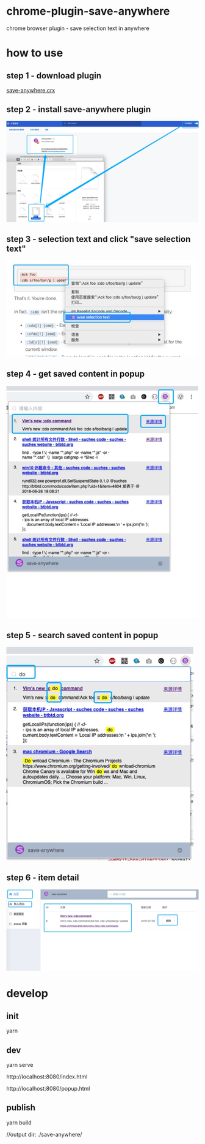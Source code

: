# chrome-plugin-save-anywhere

chrome browser plugin - save selection text in anywhere

# how to use

## step 1 - download plugin

[save-anywhere.crx](save-anywhere.crx)

## step 2 - install save-anywhere plugin

![install.jpeg](./static/install.jpeg)

## step 3 - selection text and click "save selection text"

![item_save.jpeg](./static/item_save.jpeg)

## step 4 - get saved content in popup

![item_popup.jpeg](./static/item_popup.jpeg)

## step 5 - search saved content in popup

![item_search.jpeg](./static/item_search.jpeg)

## step 6 - item detail

![item_detail.jpeg](./static/item_detail.jpeg)

# develop 

## init
  yarn
  
## dev
  yarn serve 
  
  http://localhost:8080/index.html
  
  http://localhost:8080/popup.html
  
## publish
  yarn build 
  
  //output dir: ./save-anywhere/
